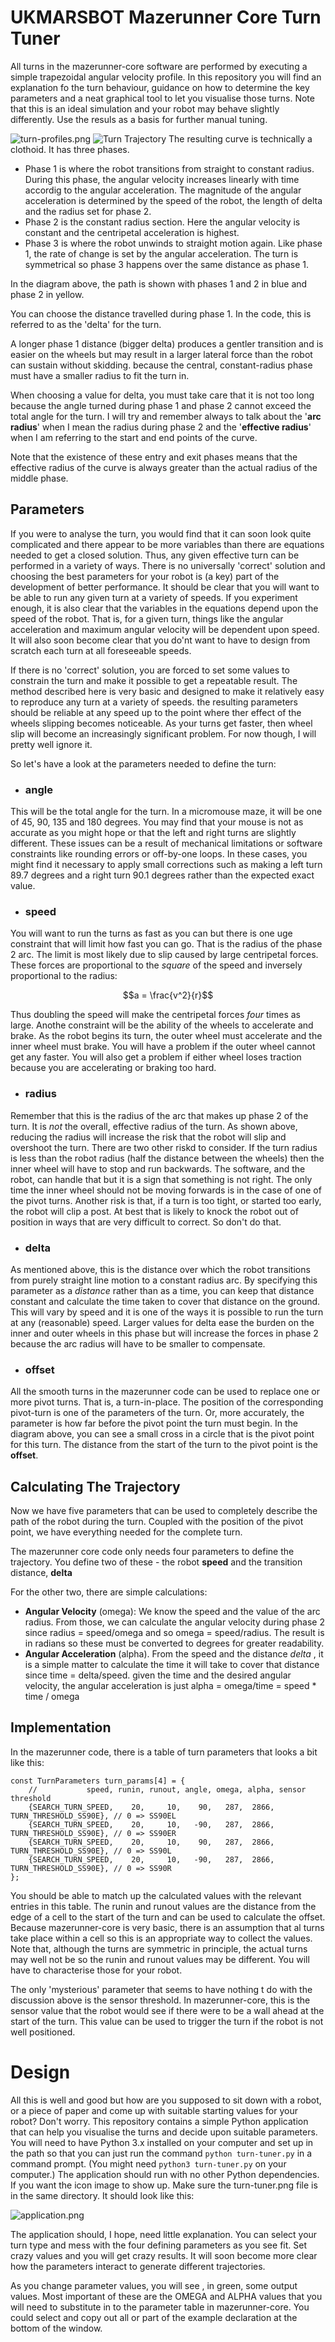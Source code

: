 # UKMARSBOT Mazerunner Core Turn Tuner

All turns in the mazerunner-core software are performed by executing a simple trapezoidal angular velocity profile. 
In this repository you will find an explanation fo the turn behaviour, guidance on how to determine the key 
parameters and a neat graphical tool to let you visualise those turns. Note that this is an ideal simulation 
and your robot may behave slightly differently. Use the resuls as a basis for further manual tuning.

![turn-profiles.png](turn-profiles.png)
![Turn Trajectory](trajectory.png)
The resulting curve is technically a clothoid. It has three phases. 
- Phase 1 is where the robot transitions from straight to constant radius. During this phase, the angular velocity 
  increases linearly with time accordig to the angular acceleration. The magnitude of the angular acceleration is 
  determined by the speed of the robot, the length of delta and the radius set for phase 2. 
- Phase 2 is the constant radius section. Here the angular velocity is constant and the centripetal acceleration is 
  highest. 
- Phase 3 is where the robot unwinds to straight motion again. Like phase 1, the rate of change is set by the angular 
  acceleration. The turn is symmetrical so phase 3 happens over the same distance as phase 1.

In the diagram above, the path is shown with phases 1 and 2 in blue and phase 2 in yellow.
 
You can choose the distance travelled during phase 1. In the code, this is referred to as the 'delta' for the turn. 

A longer phase 1 distance (bigger delta) produces a gentler transition and is easier on the wheels but may result in a 
larger 
lateral force than the robot can sustain without skidding. because the central, constant-radius phase must have a 
smaller radius to fit the turn in.

When choosing a value for delta, you must take care that it is not too long because the angle turned during phase 1 
and phase 2 cannot exceed the total angle for the turn. I will try and remember always to talk about the '__arc 
radius__' 
when I mean the radius during phase 2 and  the '__effective radius__' when I am referring to the start and end 
points of the curve.

Note that the existence of these entry and exit phases means that the effective radius of the curve is always greater than the actual radius of the middle phase.

## Parameters

If you were to analyse the turn, you would find that it can soon look quite complicated and there appear to be more 
variables than there are equations needed to get a closed solution. Thus, any given effective turn can be performed 
in a variety of ways. There is no universally 'correct' solution and choosing the best parameters for your robot is 
(a key) 
part of the development of better performance. It should be clear that you will want to be able to run any given 
turn at a variety of speeds. If you experiment enough, it is also clear that the variables in the equations depend 
upon the speed of the robot. That is, for a given turn, things like the angular acceleration and maximum angular 
velocity will be dependent upon speed. It will also soon become clear that you do'nt want to have to design from 
scratch each 
turn at all foreseeable speeds. 

If there is no 'correct' solution, you are forced to set some values to constrain the turn and make it possible to 
get a repeatable result. The method described here is very basic and designed to make it relatively easy to 
reproduce any turn at a variety of speeds. the resulting parameters should be reliable at any speed up to the point 
where ther effect of the wheels slipping becomes noticeable. As your turns get faster, then wheel slip will become 
an increasingly significant problem. For now though, I will pretty well ignore it.

So let's have a look at the parameters needed to define the turn:

- ### angle
This will be the total angle for the turn. In a micromouse maze, it will be one of 45, 90, 135 and 180 degrees. You 
may find that your mouse is not as accurate as you might hope or that the left and right turns are slightly 
different. These issues can be a result of mechanical limitations or software constraints like rounding errors or 
off-by-one loops. In these cases, you might find it necessary to apply small corrections such as making a left turn 
89.7 degrees and a right turn 90.1 degrees rather than the expected exact value.

- ### speed
You will want to run the turns as fast as you can but there is one uge constraint that will limit how fast you can 
go. That is the radius of the phase 2 arc. The limit is most likely due to slip caused by large centripetal forces. 
These forces are proportional to the _square_ of the speed and inversely proportional to the radius:

$$a = \frac{v^2}{r}$$

Thus doubling the speed will make the centripetal forces _four_ times as large. Anothe constraint will be the 
ability of the wheels to accelerate and brake. As the robot begins its turn, the outer wheel must accelerate and the 
inner wheel must brake. You will have a problem if the outer wheel cannot get any faster. You will also get a 
problem if either wheel loses traction because you are accelerating or braking too hard.

- ### radius
Remember that this is the radius of the arc that makes up phase 2 of the turn. It is _not_ the overall, effective 
radius of the turn. As shown above, reducing the radius will increase the risk that the robot will slip and 
overshoot the turn. There are two other riskd to consider. If the turn radius is less than the robot radius (half 
the distance between the wheels) then the inner wheel will have to stop and run backwards. The software, and the 
robot, can handle that but it is a sign that something is not right. The only time the inner wheel should not be 
moving forwards is in the case of one of the pivot turns. Another risk is that, if a turn is too tight, or started 
too early, the robot will clip a post. At best that is likely to knock the robot out of position in ways that are 
very difficult to correct. So don't do that. 

- ### delta 
As mentioned above, this is the distance over which the robot transitions from purely straight line motion to a 
constant radius arc. By specifying this parameter as a _distance_ rather than as a time,  you can keep that 
distance constant and calculate the time taken to cover that distance on the ground. This will vary by speed and it 
is one of the ways it is possible to run the turn at any (reasonable) speed. Larger values for delta ease the burden 
on the inner and outer wheels in this phase but will increase the forces in phase 2 because the arc radius will have 
to be smaller to compensate.

- ### offset
All the smooth turns in the mazerunner code can be used to replace one or more pivot turns. That is, a turn-in-place.
The position of the corresponding pivot-turn is one of the parameters of the turn. Or, more accurately, the 
parameter is how far before the pivot point the turn must begin. In the diagram above, you can see a small cross in 
a circle that is the pivot point for this turn. The distance from the start of the turn to the pivot point is the 
__offset__.

## Calculating The Trajectory

Now we have five parameters that can be used to completely describe the path of the robot during the turn. Coupled 
with the position of the pivot point, we have everything needed for the complete turn.

The mazerunner core code only needs four parameters to define the trajectory. You define two of these - the robot
__speed__ and the transition distance, __delta__

For the other two, there are simple calculations:

- __Angular Velocity__ (omega): We know the speed and the value of the arc radius. From those, we can calculate the 
  angular velocity during phase 2 since radius = speed/omega and so omega = speed/radius. The result is in radians so 
  these must be converted to degrees for greater readability.
- __Angular Acceleration__ (alpha). From the speed and the distance _delta_ , it is a simple matter to calculate the 
  time it will take to cover that distance since time = delta/speed. given the time and the desired angular 
  velocity, the angular acceleration is just alpha = omega/time = speed * time / omega

## Implementation

In the mazerunner code, there is a table of turn parameters that looks a bit like this:
```commandline
const TurnParameters turn_params[4] = {
    //           speed, runin, runout, angle, omega, alpha, sensor threshold
    {SEARCH_TURN_SPEED,    20,     10,    90,   287,  2866, TURN_THRESHOLD_SS90E}, // 0 => SS90EL
    {SEARCH_TURN_SPEED,    20,     10,   -90,   287,  2866, TURN_THRESHOLD_SS90E}, // 0 => SS90ER
    {SEARCH_TURN_SPEED,    20,     10,    90,   287,  2866, TURN_THRESHOLD_SS90E}, // 0 => SS90L
    {SEARCH_TURN_SPEED,    20,     10,   -90,   287,  2866, TURN_THRESHOLD_SS90E}, // 0 => SS90R
};
```
You should be able to match up the calculated values with the relevant entries in this table. The runin and runout 
values are the distance from the edge of a cell to the start of the turn and can be used to calculate the offset. 
Because mazerunner-core is very basic, there is an assumption that al turns take place within a cell so this is an 
appropriate way to collect the values. Note that, although the turns are symmetric in principle, the actual turns 
may well not be so the runin and runout values may be different. You will have to characterise those for your robot.

The only 'mysterious' parameter that seems to have nothing t do with the discussion above is the sensor threshold. 
In mazerunner-core, this is the sensor value that the robot would see if there were to be a wall ahead at the start 
of the turn. This value can be used to trigger the turn if the robot is not well positioned.

# Design
All this is well and good but how are you supposed to sit down with a robot, or a piece of paper and come up with 
suitable starting values for your robot? Don't worry. This repository contains a simple Python application that can 
help you visualise the turns and decide upon suitable parameters. You will need to have Python 3.x installed on your 
computer and set up in the path so that you can just run the command `python turn-tuner.py` in a command prompt. 
(You might need `python3 turn-tuner.py` on your computer.) The application should run with no other Python 
dependencies. If you want the icon image to show up. Make sure the turn-tuner.png file is in the same directory.
It should look like this:

![application.png](application.png)

The application should, I hope, need little explanation. You can select your turn type and mess with the four 
defining parameters as you see fit. Set crazy values and you will get crazy results. It will soon become more clear 
how the parameters interact to generate different trajectories.

As you change parameter values, you will see , in green, some output values. Most important of these are the OMEGA 
and ALPHA values that you will need to substitute in to the parameter table in mazerunner-core. You could select and 
copy out all or part of the example declaration at the bottom of the window.  

